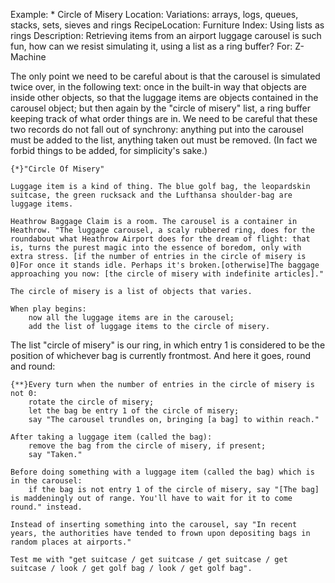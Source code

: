 Example: * Circle of Misery
Location: Variations: arrays, logs, queues, stacks, sets, sieves and rings
RecipeLocation: Furniture
Index: Using lists as rings
Description: Retrieving items from an airport luggage carousel is such fun, how can we resist simulating it, using a list as a ring buffer?
For: Z-Machine

  
The only point we need to be careful about is that the carousel is simulated twice over, in the following text: once in the built-in way that objects are inside other objects, so that the luggage items are objects contained in the carousel object; but then again by the "circle of misery" list, a ring buffer keeping track of what order things are in. We need to be careful that these two records do not fall out of synchrony: anything put into the carousel must be added to the list, anything taken out must be removed. (In fact we forbid things to be added, for simplicity's sake.)

  

``` inform7
{*}"Circle Of Misery"

Luggage item is a kind of thing. The blue golf bag, the leopardskin suitcase, the green rucksack and the Lufthansa shoulder-bag are luggage items.

Heathrow Baggage Claim is a room. The carousel is a container in Heathrow. "The luggage carousel, a scaly rubbered ring, does for the roundabout what Heathrow Airport does for the dream of flight: that is, turns the purest magic into the essence of boredom, only with extra stress. [if the number of entries in the circle of misery is 0]For once it stands idle. Perhaps it's broken.[otherwise]The baggage approaching you now: [the circle of misery with indefinite articles]."

The circle of misery is a list of objects that varies.

When play begins:
	now all the luggage items are in the carousel;
	add the list of luggage items to the circle of misery.
```

  
The list "circle of misery" is our ring, in which entry 1 is considered to be the position of whichever bag is currently frontmost. And here it goes, round and round:

  

``` inform7
{**}Every turn when the number of entries in the circle of misery is not 0:
	rotate the circle of misery;
	let the bag be entry 1 of the circle of misery;
	say "The carousel trundles on, bringing [a bag] to within reach."

After taking a luggage item (called the bag):
	remove the bag from the circle of misery, if present;
	say "Taken."

Before doing something with a luggage item (called the bag) which is in the carousel:
	if the bag is not entry 1 of the circle of misery, say "[The bag] is maddeningly out of range. You'll have to wait for it to come round." instead.

Instead of inserting something into the carousel, say "In recent years, the authorities have tended to frown upon depositing bags in random places at airports."

Test me with "get suitcase / get suitcase / get suitcase / get suitcase / look / get golf bag / look / get golf bag".
```

